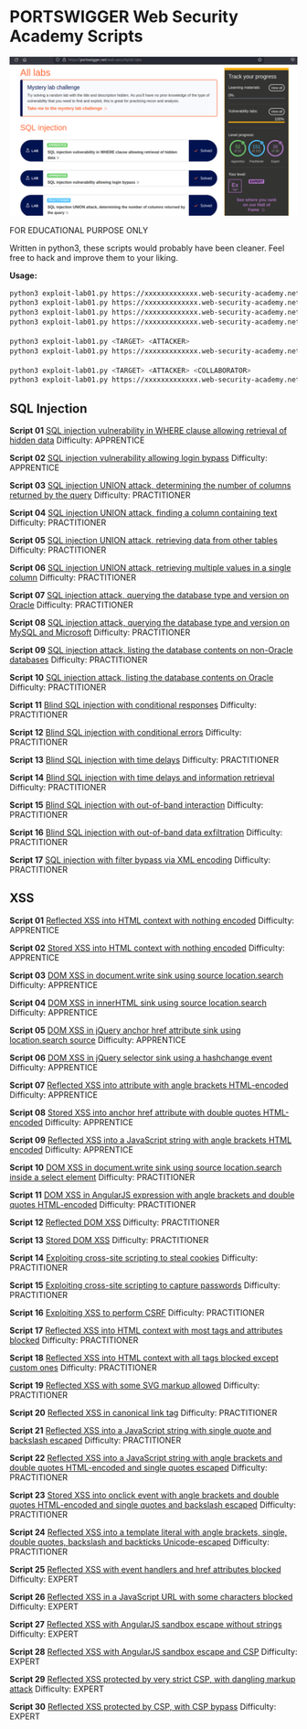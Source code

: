 # PORTSWIGGER Web Security Academy Scripts

![WebSecurityAcademy](Portswigger.png)

FOR EDUCATIONAL PURPOSE ONLY

Written in python3, these scripts would probably have been cleaner.
Feel free to hack and improve them to your liking. 


**Usage:**
```bash
python3 exploit-lab01.py https://xxxxxxxxxxxxx.web-security-academy.net <YOUR_PAYLOAD>
python3 exploit-lab01.py https://xxxxxxxxxxxxx.web-security-academy.net SOLUTION
python3 exploit-lab01.py https://xxxxxxxxxxxxx.web-security-academy.net SOLUTION1
python3 exploit-lab01.py https://xxxxxxxxxxxxx.web-security-academy.net SOLUTION2

python3 exploit-lab01.py <TARGET> <ATTACKER>
python3 exploit-lab01.py https://xxxxxxxxxxxxx.web-security-academy.net https://xxxxxxxxxxxxx.exploit-server.net

python3 exploit-lab01.py <TARGET> <ATTACKER> <COLLABORATOR>
python3 exploit-lab01.py https://xxxxxxxxxxxxx.web-security-academy.net https://xxxxxxxxxxxxx.exploit-server.net xxxxxxxxxx.oastify.com
```

## SQL Injection

**Script 01**
[SQL injection vulnerability in WHERE clause allowing retrieval of hidden data](https://portswigger.net/web-security/sql-injection/lab-retrieve-hidden-data)
Difficulty: APPRENTICE

**Script 02**
[SQL injection vulnerability allowing login bypass](https://portswigger.net/web-security/sql-injection/lab-login-bypass)
Difficulty: APPRENTICE

**Script 03**
[SQL injection UNION attack, determining the number of columns returned by the query](https://portswigger.net/web-security/sql-injection/union-attacks/lab-determine-number-of-columns)
Difficulty: PRACTITIONER

**Script 04**
[SQL injection UNION attack, finding a column containing text](https://portswigger.net/web-security/sql-injection/union-attacks/lab-find-column-containing-text)
Difficulty: PRACTITIONER

**Script 05**
[SQL injection UNION attack, retrieving data from other tables](https://portswigger.net/web-security/sql-injection/union-attacks/lab-retrieve-data-from-other-tables)
Difficulty: PRACTITIONER

**Script 06**
[SQL injection UNION attack, retrieving multiple values in a single column](https://portswigger.net/web-security/sql-injection/union-attacks/lab-retrieve-multiple-values-in-single-column)
Difficulty: PRACTITIONER

**Script 07**
[SQL injection attack, querying the database type and version on Oracle](https://portswigger.net/web-security/sql-injection/examining-the-database/lab-querying-database-version-oracle)
Difficulty: PRACTITIONER

**Script 08**
[SQL injection attack, querying the database type and version on MySQL and Microsoft](https://portswigger.net/web-security/sql-injection/examining-the-database/lab-querying-database-version-mysql-microsoft)
Difficulty: PRACTITIONER

**Script 09**
[SQL injection attack, listing the database contents on non-Oracle databases](https://portswigger.net/web-security/sql-injection/examining-the-database/lab-listing-database-contents-non-oracle)
Difficulty: PRACTITIONER

**Script 10**
[SQL injection attack, listing the database contents on Oracle](https://portswigger.net/web-security/sql-injection/examining-the-database/lab-listing-database-contents-oracle)
Difficulty: PRACTITIONER

**Script 11**
[Blind SQL injection with conditional responses](https://portswigger.net/web-security/sql-injection/blind/lab-conditional-responses)
Difficulty: PRACTITIONER

**Script 12**
[Blind SQL injection with conditional errors](https://portswigger.net/web-security/sql-injection/blind/lab-conditional-errors)
Difficulty: PRACTITIONER

**Script 13**
[Blind SQL injection with time delays](https://portswigger.net/web-security/sql-injection/blind/lab-time-delays)
Difficulty: PRACTITIONER

**Script 14**
[Blind SQL injection with time delays and information retrieval](https://portswigger.net/web-security/sql-injection/blind/lab-time-delays-info-retrieval)
Difficulty: PRACTITIONER

**Script 15**
[Blind SQL injection with out-of-band interaction](https://portswigger.net/web-security/sql-injection/blind/lab-out-of-band)
Difficulty: PRACTITIONER

**Script 16**
[Blind SQL injection with out-of-band data exfiltration](https://portswigger.net/web-security/sql-injection/blind/lab-out-of-band-data-exfiltration)
Difficulty: PRACTITIONER

**Script 17**
[SQL injection with filter bypass via XML encoding](https://portswigger.net/web-security/sql-injection/lab-sql-injection-with-filter-bypass-via-xml-encoding)
Difficulty: PRACTITIONER



## XSS

**Script 01**
[Reflected XSS into HTML context with nothing encoded](https://portswigger.net/web-security/cross-site-scripting/reflected/lab-html-context-nothing-encoded)
Difficulty: APPRENTICE

**Script 02**
[Stored XSS into HTML context with nothing encoded](https://portswigger.net/web-security/cross-site-scripting/stored/lab-html-context-nothing-encoded)
Difficulty: APPRENTICE

**Script 03**
[DOM XSS in document.write sink using source location.search](https://portswigger.net/web-security/cross-site-scripting/dom-based/lab-document-write-sink)
Difficulty: APPRENTICE

**Script 04**
[DOM XSS in innerHTML sink using source location.search](https://portswigger.net/web-security/cross-site-scripting/dom-based/lab-innerhtml-sink)
Difficulty: APPRENTICE

**Script 05**
[DOM XSS in jQuery anchor href attribute sink using location.search source](https://portswigger.net/web-security/cross-site-scripting/dom-based/lab-jquery-href-attribute-sink)
Difficulty: APPRENTICE

**Script 06**
[DOM XSS in jQuery selector sink using a hashchange event](https://portswigger.net/web-security/cross-site-scripting/dom-based/lab-jquery-selector-hash-change-event)
Difficulty: APPRENTICE

**Script 07**
[Reflected XSS into attribute with angle brackets HTML-encoded](https://portswigger.net/web-security/cross-site-scripting/contexts/lab-attribute-angle-brackets-html-encoded)
Difficulty: APPRENTICE

**Script 08**
[Stored XSS into anchor href attribute with double quotes HTML-encoded](https://portswigger.net/web-security/cross-site-scripting/contexts/lab-href-attribute-double-quotes-html-encoded)
Difficulty: APPRENTICE

**Script 09**
[Reflected XSS into a JavaScript string with angle brackets HTML encoded](https://portswigger.net/web-security/cross-site-scripting/contexts/lab-javascript-string-angle-brackets-html-encoded)
Difficulty: APPRENTICE

**Script 10**
[DOM XSS in document.write sink using source location.search inside a select element](https://portswigger.net/web-security/cross-site-scripting/dom-based/lab-document-write-sink-inside-select-element)
Difficulty: PRACTITIONER

**Script 11**
[DOM XSS in AngularJS expression with angle brackets and double quotes HTML-encoded](https://portswigger.net/web-security/cross-site-scripting/dom-based/lab-angularjs-expression)
Difficulty: PRACTITIONER

**Script 12**
[Reflected DOM XSS](https://portswigger.net/web-security/cross-site-scripting/dom-based/lab-dom-xss-reflected)
Difficulty: PRACTITIONER

**Script 13**
[Stored DOM XSS](https://portswigger.net/web-security/cross-site-scripting/dom-based/lab-dom-xss-stored)
Difficulty: PRACTITIONER

**Script 14**
[Exploiting cross-site scripting to steal cookies](https://portswigger.net/web-security/cross-site-scripting/exploiting/lab-stealing-cookies)
Difficulty: PRACTITIONER

**Script 15**
[Exploiting cross-site scripting to capture passwords](https://portswigger.net/web-security/cross-site-scripting/exploiting/lab-capturing-passwords)
Difficulty: PRACTITIONER

**Script 16**
[Exploiting XSS to perform CSRF](https://portswigger.net/web-security/cross-site-scripting/exploiting/lab-perform-csrf)
Difficulty: PRACTITIONER

**Script 17**
[Reflected XSS into HTML context with most tags and attributes blocked](https://portswigger.net/web-security/cross-site-scripting/contexts/lab-html-context-with-most-tags-and-attributes-blocked)
Difficulty: PRACTITIONER

**Script 18**
[Reflected XSS into HTML context with all tags blocked except custom ones](https://portswigger.net/web-security/cross-site-scripting/contexts/lab-html-context-with-all-standard-tags-blocked)
Difficulty: PRACTITIONER

**Script 19**
[Reflected XSS with some SVG markup allowed](https://portswigger.net/web-security/cross-site-scripting/contexts/lab-some-svg-markup-allowed)
Difficulty: PRACTITIONER

**Script 20**
[Reflected XSS in canonical link tag](https://portswigger.net/web-security/cross-site-scripting/contexts/lab-canonical-link-tag)
Difficulty: PRACTITIONER

**Script 21**
[Reflected XSS into a JavaScript string with single quote and backslash escaped](https://portswigger.net/web-security/cross-site-scripting/contexts/lab-javascript-string-single-quote-backslash-escaped)
Difficulty: PRACTITIONER

**Script 22**
[Reflected XSS into a JavaScript string with angle brackets and double quotes HTML-encoded and single quotes escaped](https://portswigger.net/web-security/cross-site-scripting/contexts/lab-javascript-string-angle-brackets-double-quotes-encoded-single-quotes-escaped)
Difficulty: PRACTITIONER

**Script 23**
[Stored XSS into onclick event with angle brackets and double quotes HTML-encoded and single quotes and backslash escaped](https://portswigger.net/web-security/cross-site-scripting/contexts/lab-onclick-event-angle-brackets-double-quotes-html-encoded-single-quotes-backslash-escaped)
Difficulty: PRACTITIONER

**Script 24**
[Reflected XSS into a template literal with angle brackets, single, double quotes, backslash and backticks Unicode-escaped](https://portswigger.net/web-security/cross-site-scripting/contexts/lab-javascript-template-literal-angle-brackets-single-double-quotes-backslash-backticks-escaped)
Difficulty: PRACTITIONER

**Script 25**
[Reflected XSS with event handlers and href attributes blocked](https://portswigger.net/web-security/cross-site-scripting/contexts/lab-event-handlers-and-href-attributes-blocked)
Difficulty: EXPERT

**Script 26**
[Reflected XSS in a JavaScript URL with some characters blocked](https://portswigger.net/web-security/cross-site-scripting/contexts/lab-javascript-url-some-characters-blocked)
Difficulty: EXPERT

**Script 27**
[Reflected XSS with AngularJS sandbox escape without strings](https://portswigger.net/web-security/cross-site-scripting/contexts/client-side-template-injection/lab-angular-sandbox-escape-without-strings)
Difficulty: EXPERT

**Script 28**
[Reflected XSS with AngularJS sandbox escape and CSP](https://portswigger.net/web-security/cross-site-scripting/contexts/client-side-template-injection/lab-angular-sandbox-escape-and-csp)
Difficulty: EXPERT

**Script 29**
[Reflected XSS protected by very strict CSP, with dangling markup attack](https://portswigger.net/web-security/cross-site-scripting/content-security-policy/lab-very-strict-csp-with-dangling-markup-attack)
Difficulty: EXPERT

**Script 30**
[Reflected XSS protected by CSP, with CSP bypass](https://portswigger.net/web-security/cross-site-scripting/content-security-policy/lab-csp-bypass)
Difficulty: EXPERT